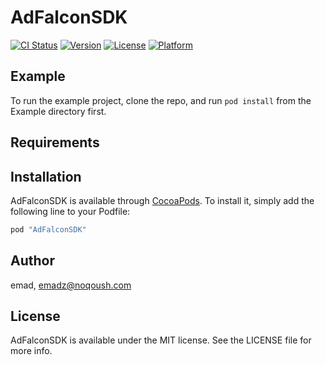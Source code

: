 # AdFalconSDK

[![CI Status](http://img.shields.io/travis/emad/AdFalconSDK.svg?style=flat)](https://travis-ci.org/emad/AdFalconSDK)
[![Version](https://img.shields.io/cocoapods/v/AdFalconSDK.svg?style=flat)](http://cocoapods.org/pods/AdFalconSDK)
[![License](https://img.shields.io/cocoapods/l/AdFalconSDK.svg?style=flat)](http://cocoapods.org/pods/AdFalconSDK)
[![Platform](https://img.shields.io/cocoapods/p/AdFalconSDK.svg?style=flat)](http://cocoapods.org/pods/AdFalconSDK)

## Example

To run the example project, clone the repo, and run `pod install` from the Example directory first.

## Requirements

## Installation

AdFalconSDK is available through [CocoaPods](http://cocoapods.org). To install
it, simply add the following line to your Podfile:

```ruby
pod "AdFalconSDK"
```

## Author

emad, emadz@noqoush.com

## License

AdFalconSDK is available under the MIT license. See the LICENSE file for more info.
